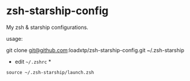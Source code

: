 # zsh-starship-config

My zsh &amp; starship configurations.

usage: 

git clone git@github.com:loadxtp/zsh-starship-config.git ~/.zsh-starship

* edit `~/.zshrc` *

```shell
source ~/.zsh-starship/launch.zsh
```
